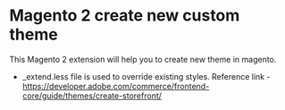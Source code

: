 # Magento 2 create new custom theme
This Magento 2 extension will help you to create new theme in magento.<br/>
- _extend.less file is used to override existing styles.
Reference link - https://developer.adobe.com/commerce/frontend-core/guide/themes/create-storefront/

